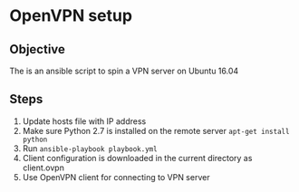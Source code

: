 # OpenVPN setup

## Objective
The is an ansible script to spin a VPN server on Ubuntu 16.04

## Steps
1. Update hosts file with IP address
2. Make sure Python 2.7 is installed on the remote server
`apt-get install python`
3. Run `ansible-playbook playbook.yml`
4. Client configuration is downloaded in the current directory as client.ovpn
5. Use OpenVPN client for connecting to VPN server



